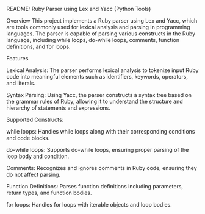 
README: Ruby Parser using Lex and Yacc (Python Tools)

Overview
This project implements a Ruby parser using Lex and Yacc, which are tools commonly used for lexical analysis and parsing in programming languages. The parser is capable of parsing various constructs in the Ruby language, including while loops, do-while loops, comments, function definitions, and for loops.

Features

Lexical Analysis: The parser performs lexical analysis to tokenize input Ruby code into meaningful elements such as identifiers, keywords, operators, and literals.

Syntax Parsing: Using Yacc, the parser constructs a syntax tree based on the grammar rules of Ruby, allowing it to understand the structure and hierarchy of statements and expressions.

Supported Constructs:

while loops: Handles while loops along with their corresponding conditions and code blocks.

do-while loops: Supports do-while loops, ensuring proper parsing of the loop body and condition.

Comments: Recognizes and ignores comments in Ruby code, ensuring they do not affect parsing.

Function Definitions: Parses function definitions including parameters, return types, and function bodies.

for loops: Handles for loops with iterable objects and loop bodies.
